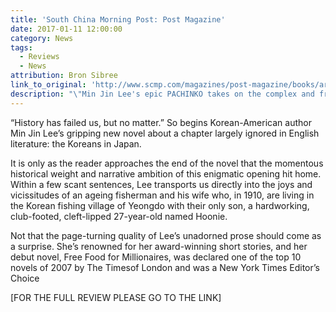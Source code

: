 ```yaml
---
title: 'South China Morning Post: Post Magazine'
date: 2017-01-11 12:00:00
category: News
tags:
  - Reviews
  - News
attribution: Bron Sibree
link_to_original: 'http://www.scmp.com/magazines/post-magazine/books/article/2060927/min-jin-lees-epic-pachinko-takes-complex-and-fraught'
description: "\"Min Jin Lee's epic PACHINKO takes on the complex and fraught history of Korea and Japan\""
---
```



“History has failed us, but no matter.” So begins Korean-American author Min Jin Lee’s gripping new novel about a chapter largely ignored in English literature: the Koreans in Japan.

It is only as the reader approaches the end of the novel that the momentous historical weight and narrative ambition of this enigmatic opening hit home. Within a few scant sentences, Lee transports us directly into the joys and vicissi­tudes of an ageing fisherman and his wife who, in 1910, are living in the Korean fishing village of Yeongdo with their only son, a hardworking, club-footed, cleft-lipped 27-year-old named Hoonie.

Not that the page-turning quality of Lee’s unadorned prose should come as a surprise. She’s renowned for her award-winning short stories, and her debut novel, Free Food for Millionaires, was declared one of the top 10 novels of 2007 by The Timesof London and was a New York Times Editor’s Choice

[FOR THE FULL REVIEW PLEASE GO TO THE LINK]